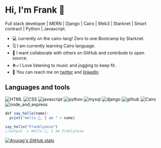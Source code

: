 # Hi, I'm Frank 👋
Full stack developer | MERN | Django | Cairo | Web3 | Starknet | Smart contract | Python | Javascript.
* 💻  currently on the cairo-lang! Zero to one Bootcamp by Starknet.
* 🗒 I am currently learning Cairo language.
* 🤝 I want collaborate with others on GitHub and contribute to open source.
* ⛹️‍♂️ I Love listening to music and jogging to keep fit.
* 💌 You can reach me on [twitter](https://twitter.com/FranklynOse883) and  [linkedIn](https://www.linkedin.com/in/franklynose883)



## Languages and tools

![HTML](https://github.com/Franklyn883/Franklyn883/assets/67758035/8d7becff-97fb-4865-9446-74c9a0902b34) ![CSS](https://github.com/Franklyn883/Franklyn883/assets/67758035/884f8546-fe58-4669-a5a0-480fe5bf36ff) ![javascript](https://github.com/Franklyn883/Franklyn883/assets/67758035/28858edf-25ac-4a82-a195-3252c2624651) ![python](https://github.com/Franklyn883/Franklyn883/assets/67758035/c47b5a3b-badd-4e5d-9572-f228cdc3288f) ![mysql](https://github.com/Franklyn883/Franklyn883/assets/67758035/b837052e-56de-449b-be2a-7d4d25a125b8)  ![django](https://github.com/Franklyn883/Franklyn883/assets/67758035/e358adfd-5125-4b31-a3b5-bff4d5dae5ae)  ![github](https://github.com/Franklyn883/Franklyn883/assets/67758035/ea4a5029-16b6-46ce-9387-f94536760d30)
![Cairo](https://github.com/user-attachments/assets/7bcc6888-64ad-469d-9e48-4f70223873c5)
![node_and_express](https://github.com/user-attachments/assets/cbc0476d-5d7f-4ce0-9040-b877dd71b24f)






```ts
def say_hello(name):
  print("Hello 👋, I am " + name)

say_hello("Franklynose")
//output -> Hello 👋, I am Fraklynose
```

[![Anurag's GitHub stats](https://github-readme-stats.vercel.app/api?username=Franklyn883)](https://github.com/anuraghazra/github-readme-stats)
